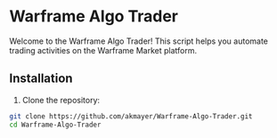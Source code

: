 # Warframe Algo Trader

Welcome to the Warframe Algo Trader! This script helps you automate trading activities on the Warframe Market platform.

## Installation

1. Clone the repository:

```bash
git clone https://github.com/akmayer/Warframe-Algo-Trader.git
cd Warframe-Algo-Trader
